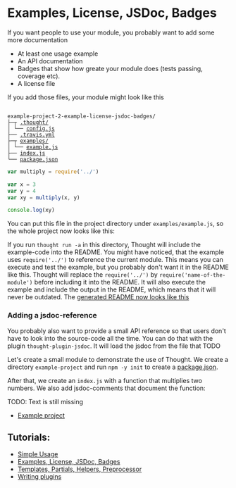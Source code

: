 # Examples, License, JSDoc, Badges

If you want people to use your module, you probably want to add some more documentation

* At least one usage example
* An API documentation
* Badges that show how greate your module does (tests passing, coverage etc).
* A license file

If you add those files, your module might look like this

<pre><code>
example-project-2-example-license-jsdoc-badges/
├─┬ <a href="../examples/example-project-2-example-license-jsdoc-badges/.thought">.thought/</a>
│ └── <a href="../examples/example-project-2-example-license-jsdoc-badges/.thought/config.js">config.js</a>
├── <a href="../examples/example-project-2-example-license-jsdoc-badges/.travis.yml">.travis.yml</a>
├─┬ <a href="../examples/example-project-2-example-license-jsdoc-badges/examples">examples/</a>
│ └── <a href="../examples/example-project-2-example-license-jsdoc-badges/examples/example.js">example.js</a>
├── <a href="../examples/example-project-2-example-license-jsdoc-badges/index.js">index.js</a>
└── <a href="../examples/example-project-2-example-license-jsdoc-badges/package.json">package.json</a>
</code></pre>

```js
var multiply = require('../')

var x = 3
var y = 4
var xy = multiply(x, y)

console.log(xy)

```


You can put this file in the project directory under `examples/example.js`, so the whole project now looks like this:


If you run `thought run -a` in this directory, Thought will include the example-code into the README.
You might have noticed, that the example uses `require('../')` to reference the current module. This means
you can execute and test the example, but you probably don't want it in the README like this.
Thought will replace the `require('../')` by `require('name-of-the-module')` before including it into the
README. It will also execute the example and include the output in the README, which means that it will
never be outdated. The [generated README now looks like this](examples/example-project-stage2/README.md)

### Adding a jsdoc-reference

You probably also want to provide a small API reference so that users don't have to look into the
source-code all the time. You can do that with the plugin `thought-plugin-jsdoc`. It will load the jsdoc from the file that TODO


Let's create a small module to demonstrate the use of Thought.
We create a directory `example-project` and run `npm -y init` to create a [package.json](examples/example-project/package.json).

After that, we create an `index.js` with a function that multiplies two numbers. We also
add jsdoc-comments that document the function:



TODO: Text is still missing

* [Example project](../examples/example-project-2-example-license-jsdoc-badges/)

## Tutorials:

* [Simple Usage](example-project-1-simple.md)
* [Examples, License, JSDoc, Badges](example-project-2-example-license-jsdoc-badges.md)
* [Templates, Partials, Helpers, Preprocessor](example-project-3-templates-partials-helpers-preprocessor.md)
* [Writing plugins](example-project-4-writing-plugins.md)
